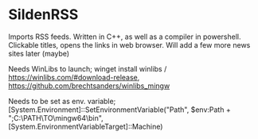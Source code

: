 # SildenRSS
Imports RSS feeds.
Written in C++, as well as a compiler in powershell. Clickable titles, opens the links in web browser.
Will add a few more news sites later (maybe)

Needs WinLibs to launch; winget install winlibs / https://winlibs.com/#download-release, https://github.com/brechtsanders/winlibs_mingw

Needs to be set as env. variable; [System.Environment]::SetEnvironmentVariable("Path", $env:Path + ";C:\PATH\TO\mingw64\bin", [System.EnvironmentVariableTarget]::Machine)
